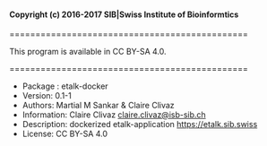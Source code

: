 #### Copyright (c) 2016-2017 SIB|Swiss Institute of Bioinformtics

==============================================

This program is available in CC BY-SA 4.0.

==============================================


- Package : etalk-docker 
- Version: 0.1-1
- Authors: Martial M Sankar & Claire Clivaz
- Information: Claire Clivaz claire.clivaz@isb-sib.ch 
- Description: dockerized etalk-application https://etalk.sib.swiss
- License: CC BY-SA 4.0



